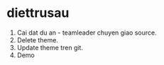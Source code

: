 # diettrusau
1. Cai dat du an - teamleader chuyen giao source.
2. Delete theme.
3. Update theme tren git.
4. Demo 
